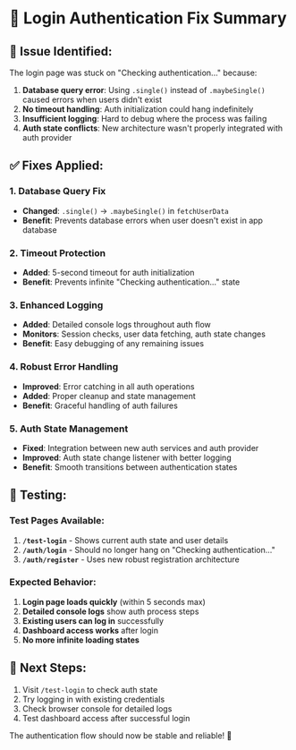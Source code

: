 # 🔧 Login Authentication Fix Summary

## 🐛 **Issue Identified:**
The login page was stuck on "Checking authentication..." because:
1. **Database query error**: Using `.single()` instead of `.maybeSingle()` caused errors when users didn't exist
2. **No timeout handling**: Auth initialization could hang indefinitely  
3. **Insufficient logging**: Hard to debug where the process was failing
4. **Auth state conflicts**: New architecture wasn't properly integrated with auth provider

## ✅ **Fixes Applied:**

### 1. **Database Query Fix**
- **Changed**: `.single()` → `.maybeSingle()` in `fetchUserData`
- **Benefit**: Prevents database errors when user doesn't exist in app database

### 2. **Timeout Protection**
- **Added**: 5-second timeout for auth initialization
- **Benefit**: Prevents infinite "Checking authentication..." state

### 3. **Enhanced Logging**
- **Added**: Detailed console logs throughout auth flow
- **Monitors**: Session checks, user data fetching, auth state changes
- **Benefit**: Easy debugging of any remaining issues

### 4. **Robust Error Handling**
- **Improved**: Error catching in all auth operations
- **Added**: Proper cleanup and state management
- **Benefit**: Graceful handling of auth failures

### 5. **Auth State Management**
- **Fixed**: Integration between new auth services and auth provider
- **Improved**: Auth state change listener with better logging
- **Benefit**: Smooth transitions between authentication states

## 🧪 **Testing:**

### **Test Pages Available:**
1. **`/test-login`** - Shows current auth state and user details
2. **`/auth/login`** - Should no longer hang on "Checking authentication..."
3. **`/auth/register`** - Uses new robust registration architecture

### **Expected Behavior:**
1. **Login page loads quickly** (within 5 seconds max)
2. **Detailed console logs** show auth process steps  
3. **Existing users can log in** successfully
4. **Dashboard access works** after login
5. **No more infinite loading states**

## 🎯 **Next Steps:**
1. Visit `/test-login` to check auth state
2. Try logging in with existing credentials
3. Check browser console for detailed logs
4. Test dashboard access after successful login

The authentication flow should now be stable and reliable! 🚀